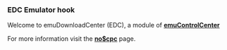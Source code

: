 ### EDC Emulator hook

Welcome to emuDownloadCenter (EDC), a module of [**emuControlCenter**](https://github.com/PhoenixInteractiveNL/emuControlCenter/wiki/)

For more information visit the [**no$cpc**](https://github.com/PhoenixInteractiveNL/emuDownloadCenter/wiki/Emulator-nocpc#menu) page.
